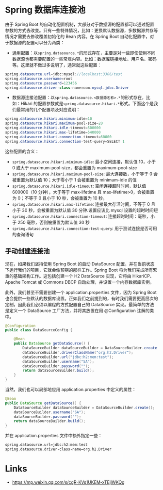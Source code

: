 # Spring 数据库连接池

由于 Spring Boot 的自动化配置机制，大部分对于数据源的配置都可以通过配置参数的方式去改变。只有一些特殊情况，比如：更换默认数据源，多数据源共存等情况才需要去修改覆盖初始化的 Bean 内容。在 Spring Boot 自动化配置中，对于数据源的配置可以分为两类：

- 通用配置：以`spring.datasource.*`的形式存在，主要是对一些即使使用不同数据源也都需要配置的一些常规内容。比如：数据库链接地址、用户名、密码等。这里就不做过多说明了，通常就这些配置：

```java
spring.datasource.url=jdbc:mysql://localhost:3306/test
spring.datasource.username=root
spring.datasource.password=123456
spring.datasource.driver-class-name=com.mysql.jdbc.Driver
```

- 数据源连接池配置：以`spring.datasource.<数据源名称>.*`的形式存在，比如：Hikari 的配置参数就是`spring.datasource.hikari.*`形式。下面这个是我们最常用的几个配置项及对应说明：

```java
spring.datasource.hikari.minimum-idle=10
spring.datasource.hikari.maximum-pool-size=20
spring.datasource.hikari.idle-timeout=500000
spring.datasource.hikari.max-lifetime=540000
spring.datasource.hikari.connection-timeout=60000
spring.datasource.hikari.connection-test-query=SELECT 1
```

这些配置的含义：

- `spring.datasource.hikari.minimum-idle`: 最小空闲连接，默认值 10，小于 0 或大于 maximum-pool-size，都会重置为 maximum-pool-size
- `spring.datasource.hikari.maximum-pool-size`: 最大连接数，小于等于 0 会被重置为默认值 10；大于零小于 1 会被重置为 minimum-idle 的值
- `spring.datasource.hikari.idle-timeout`: 空闲连接超时时间，默认值 600000（10 分钟），大于等于 max-lifetime 且 max-lifetime>0，会被重置为 0；不等于 0 且小于 10 秒，会被重置为 10 秒。
- `spring.datasource.hikari.max-lifetime`: 连接最大存活时间，不等于 0 且小于 30 秒，会被重置为默认值 30 分钟.设置应该比 mysql 设置的超时时间短
- `spring.datasource.hikari.connection-timeout`: 连接超时时间：毫秒，小于 250 毫秒，否则被重置为默认值 30 秒
- `spring.datasource.hikari.connection-test-query`: 用于测试连接是否可用的查询语句

## 手动创建连接池

现在，如果我们坚持使用 Spring Boot 的自动 DataSource 配置，并在当前状态下运行我们的项目，它就会像预期的那样工作。Spring Boot 将为我们完成所有繁重的基础架构工作。这包括创建一个 H2 DataSource 实现，它将由 HikariCP、Apache Tomcat 或 Commons DBCP 自动处理，并设置一个内存数据库实例。

此外，我们甚至不需要创建一个 application.properties 文件，因为 Spring Boot 也会提供一些默认的数据库设置。正如我们之前提到的，有时我们需要更高层次的定制，因此我们必须以编程的方式配置自己的 DataSource 实现。最简单的方法是定义一个 DataSource 工厂方法，并将其放置在用 @Configuration 注解的类中。

```java
@Configuration
public class DataSourceConfig {

    @Bean
    public DataSource getDataSource() {
        DataSourceBuilder dataSourceBuilder = DataSourceBuilder.create();
        dataSourceBuilder.driverClassName("org.h2.Driver");
        dataSourceBuilder.url("jdbc:h2:mem:test");
        dataSourceBuilder.username("SA");
        dataSourceBuilder.password("");
        return dataSourceBuilder.build();
    }
}
```

当然，我们也可以局部地应用 application.properties 中定义的属性：

```java
@Bean
public DataSource getDataSource() {
    DataSourceBuilder dataSourceBuilder = DataSourceBuilder.create();
    dataSourceBuilder.username("SA");
    dataSourceBuilder.password("");
    return dataSourceBuilder.build();
}

```

并在 application.properties 文件中额外指定一些：

```xml
spring.datasource.url=jdbc:h2:mem:test
spring.datasource.driver-class-name=org.h2.Driver
```

# Links

- https://mp.weixin.qq.com/s/cgR-KVs1UKEM-xTEjIWKQg

